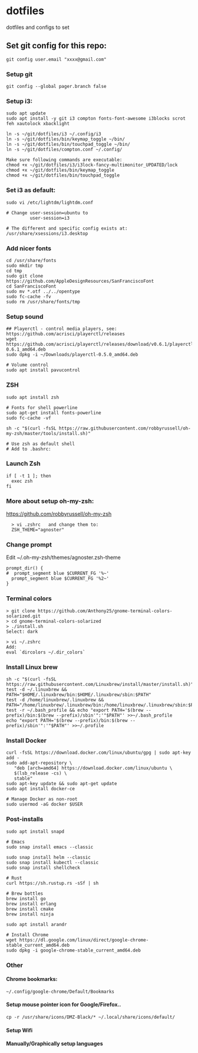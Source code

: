 # dotfiles
dotfiles and configs to set

## Set git config for this repo:
`git config user.email "xxxx@gmail.com"`


### Setup git
```
git config --global pager.branch false
```

### Setup i3:
```
sudo apt update
sudo apt install -y git i3 compton fonts-font-awesome i3blocks scrot feh xautolock xbacklight

ln -s ~/git/dotfiles/i3 ~/.config/i3
ln -s ~/git/dotfiles/bin/keymap_toggle ~/bin/
ln -s ~/git/dotfiles/bin/touchpad_toggle ~/bin/
ln -s ~/git/dotfiles/compton.conf ~/.config/

Make sure following commands are executable:
chmod +x ~/git/dotfiles/i3/i3lock-fancy-multimonitor_UPDATED/lock
chmod +x ~/git/dotfiles/bin/keymap_toggle
chmod +x ~/git/dotfiles/bin/touchpad_toggle
```

### Set i3 as default:
```
sudo vi /etc/lightdm/lightdm.conf

# Change user-session=ubuntu to
         user-session=i3

# The different and specific config exists at:
/usr/share/xsessions/i3.desktop
```

### Add nicer fonts
```
cd /usr/share/fonts
sudo mkdir tmp
cd tmp
sudo git clone https://github.com/AppleDesignResources/SanFranciscoFont
cd SanFranciscoFont
sudo mv *.otf ../../opentype
sudo fc-cache -fv
sudo rm /usr/share/fonts/tmp
```

### Setup sound
```
## Playerctl - control media players, see: https://github.com/acrisci/playerctl/releases
wget https://github.com/acrisci/playerctl/releases/download/v0.6.1/playerctl-0.6.1_amd64.deb
sudo dpkg -i ~/Downloads/playerctl-0.5.0_amd64.deb

# Volume control
sudo apt install pavucontrol
```

### ZSH
```
sudo apt install zsh

# Fonts for shell powerline
sudo apt-get install fonts-powerline
sudo fc-cache -vf

sh -c "$(curl -fsSL https://raw.githubusercontent.com/robbyrussell/oh-my-zsh/master/tools/install.sh)"

# Use zsh as default shell
# Add to .bashrc:
```

### Launch Zsh
```
if [ -t 1 ]; then
  exec zsh
fi
```

### More about setup oh-my-zsh:
https://github.com/robbyrussell/oh-my-zsh
```
  > vi .zshrc   and change them to:
  ZSH_THEME="agnoster"
```

### Change prompt
Edit ~/.oh-my-zsh/themes/agnoster.zsh-theme
```
prompt_dir() {
#  prompt_segment blue $CURRENT_FG '%~'
  prompt_segment blue $CURRENT_FG '%2~'
}
```

### Terminal colors
```
> git clone https://github.com/Anthony25/gnome-terminal-colors-solarized.git
> cd gnome-terminal-colors-solarized
> ./install.sh
Select: dark

> vi ~/.zshrc
Add:
eval `dircolors ~/.dir_colors`

```

### Install Linux brew
```
sh -c "$(curl -fsSL https://raw.githubusercontent.com/Linuxbrew/install/master/install.sh)"
test -d ~/.linuxbrew && PATH="$HOME/.linuxbrew/bin:$HOME/.linuxbrew/sbin:$PATH"
test -d /home/linuxbrew/.linuxbrew && PATH="/home/linuxbrew/.linuxbrew/bin:/home/linuxbrew/.linuxbrew/sbin:$PATH"
test -r ~/.bash_profile && echo "export PATH='$(brew --prefix)/bin:$(brew --prefix)/sbin'":'"$PATH"' >>~/.bash_profile
echo "export PATH='$(brew --prefix)/bin:$(brew --prefix)/sbin'":'"$PATH"' >>~/.profile
```

### Install Docker
```
curl -fsSL https://download.docker.com/linux/ubuntu/gpg | sudo apt-key add -
sudo add-apt-repository \
   "deb [arch=amd64] https://download.docker.com/linux/ubuntu \
   $(lsb_release -cs) \
   stable"
sudo apt-key update && sudo apt-get update
sudo apt install docker-ce

# Manage Docker as non-root
sudo usermod -aG docker $USER
```

### Post-installs
```
sudo apt install snapd

# Emacs
sudo snap install emacs --classic

sudo snap install helm --classic
sudo snap install kubectl --classic
sudo snap install shellcheck

# Rust
curl https://sh.rustup.rs -sSf | sh

# Brew bottles
brew install go
brew install erlang
brew install cmake
brew install ninja

sudo apt install arandr

# Install Chrome
wget https://dl.google.com/linux/direct/google-chrome-stable_current_amd64.deb
sudo dpkg -i google-chrome-stable_current_amd64.deb
```

### Other

#### Chrome bookmarks:
`~/.config/google-chrome/Default/Bookmarks`

#### Setup mouse pointer icon for Google/Firefox..
`cp -r /usr/share/icons/DMZ-Black/* ~/.local/share/icons/default/`

#### Setup Wifi

#### Manually/Graphically setup languages
